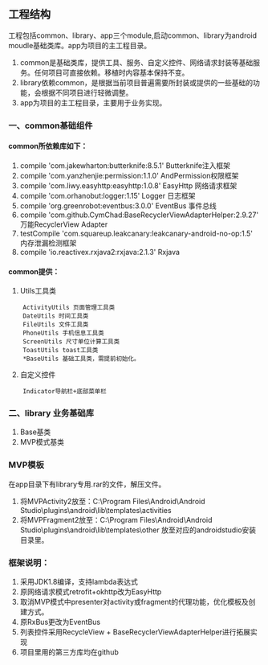 ## 工程结构
工程包括common、library、app三个module,启动common、library为android moudle基础类库。app为项目的主工程目录。
1. common是基础类库，提供工具、服务、自定义控件、网络请求封装等基础服务。任何项目可直接依赖。移植时内容基本保持不变。
2. library依赖common，是根据当前项目普遍需要所封装或提供的一些基础的功能，会根据不同项目进行轻微调整。
3. app为项目的主工程目录，主要用于业务实现。
### 一、common基础组件
#### common所依赖库如下：
 1. compile 'com.jakewharton:butterknife:8.5.1' Butterknife注入框架
 2. compile 'com.yanzhenjie:permission:1.1.0'   AndPermission权限框架
 3. compile 'com.liwy.easyhttp:easyhttp:1.0.8'  EasyHttp 网络请求框架
 4. compile 'com.orhanobut:logger:1.15'         Logger 日志框架
 5. compile 'org.greenrobot:eventbus:3.0.0'     EventBus 事件总线
 6. compile 'com.github.CymChad:BaseRecyclerViewAdapterHelper:2.9.27'   万能RecyclerView Adapter
 7. testCompile 'com.squareup.leakcanary:leakcanary-android-no-op:1.5'  内存泄漏检测框架
 8. compile 'io.reactivex.rxjava2:rxjava:2.1.3' Rxjava
#### common提供：
1. Utils工具类
```
    ActivityUtils 页面管理工具类
    DateUtils 时间工具类
    FileUtils 文件工具类
    PhoneUtils 手机信息工具类
    ScreenUtils 尺寸单位计算工具类
    ToastUtils toast工具类
    *BaseUtils 基础工具类，需提前初始化。
 ```
    
2. 自定义控件
```
    Indicator导航栏+底部菜单栏
```


### 二、library 业务基础库
1. Base基类
2. MVP模式基类


### MVP模板
在app目录下有library专用.rar的文件，解压文件。
1. 将MVPActivity2放至：C:\Program Files\Android\Android Studio\plugins\android\lib\templates\activities
2. 将MVPFragment2放至：C:\Program Files\Android\Android Studio\plugins\android\lib\templates\other
放至对应的androidstudio安装目录里。


### 框架说明：
1. 采用JDK1.8编译，支持lambda表达式
2. 原网络请求模式retrofit+okhttp改为EasyHttp
3. 取消MVP模式中presenter对activity或fragment的代理功能，优化模板及创建方式。
4. 原RxBus更改为EventBus
5. 列表控件采用RecycleView + BaseRecyclerViewAdapterHelper进行拓展实现
6. 项目里用的第三方库均在github